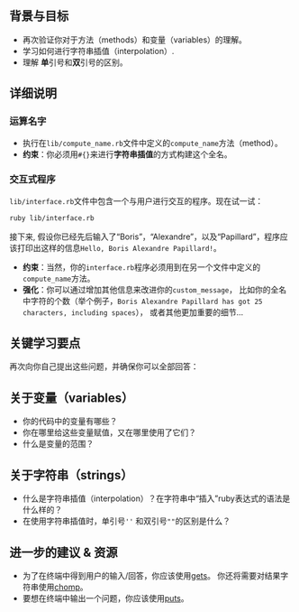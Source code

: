 <!-- Please put your translation here and with the same style in README.md -->
## 背景与目标

- 再次验证你对于方法（methods）和变量（variables）的理解。
- 学习如何进行字符串插值（interpolation）.
- 理解 **单**引号和**双**引号的区别。

## 详细说明

### 运算名字

- 执行在`lib/compute_name.rb`文件中定义的`compute_name`方法（method）。
- **约束**：你必须用`#{}`来进行**字符串插值**的方式构建这个全名。

### 交互式程序

`lib/interface.rb`文件中包含一个与用户进行交互的程序。现在试一试：

```bash
ruby lib/interface.rb
```

接下来, 假设你已经先后输入了“Boris”，“Alexandre”，以及“Papillard”，程序应该打印出这样的信息`Hello, Boris Alexandre Papillard!`。

* **约束**：当然，你的`interface.rb`程序必须用到在另一个文件中定义的`compute_name`方法。
* **强化**：你可以通过增加其他信息来改进你的`custom_message`， 比如你的全名中字符的个数（举个例子，`Boris Alexandre Papillard has got 25 characters, including spaces`）， 或者其他更加重要的细节...

## 关键学习要点

再次向你自己提出这些问题，并确保你可以全部回答：

## 关于变量（variables）

* 你的代码中的变量有哪些？
* 你在哪里给这些变量赋值，又在哪里使用了它们？
* 什么是变量的范围？

## 关于字符串（strings）

* 什么是字符串插值（interpolation）？在字符串中“插入”ruby表达式的语法是什么样的？
* 在使用字符串插值时，单引号`''` 和双引号`""`的区别是什么？

## 进一步的建议 & 资源

* 为了在终端中得到用户的输入/回答，你应该使用[gets](http://www.ruby-doc.org/docs/Tutorial/part_02/user_input.html)。 你还将需要对结果字符串使用[chomp](https://ruby-doc.org/core-2.5.3/String.html#method-i-chomp)。
* 要想在终端中输出一个问题，你应该使用[puts](http://www.ruby-doc.org/core-2.5.3/IO.html#method-i-puts)。

